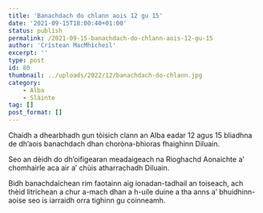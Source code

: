 ```yaml
---
title: 'Banachdach do chlann aois 12 gu 15'
date: '2021-09-15T18:00:40+01:00'
status: publish
permalink: /2021-09-15-banachdach-do-chlann-aois-12-gu-15
author: 'Crìstean MacMhìcheil'
excerpt: ''
type: post
id: 80
thumbnail: ../uploads/2022/12/banachdach-do-chlann.jpg
category:
    - Alba
    - Slàinte
tag: []
post_format: []
---
```

Chaidh a dhearbhadh gun tòisich clann an Alba eadar 12 agus 15 bliadhna de dh’aois banachdach dhan choròna-bhìoras fhaighinn Diluain.

Seo an dèidh do dh’oifigearan meadaigeach na Rìoghachd Aonaichte a’ chomhairle aca air a’ chùis atharrachadh Diluain.

Bidh banachdaichean rim faotainn aig ionadan-tadhail an toiseach, ach thèid litrichean a chur a-mach dhan a h-uile duine a tha anns a’ bhuidhinn-aoise seo is iarraidh orra tighinn gu coinneamh.